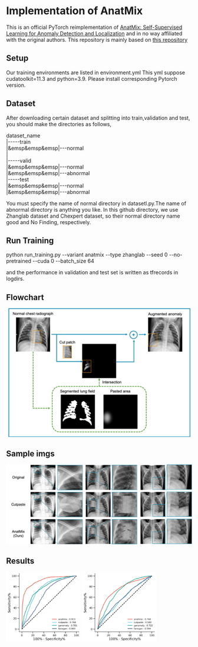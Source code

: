 # Implementation of AnatMix

This is an official PyTorch reimplementation of [AnatMix: Self-Supervised Learning for Anomaly Detection and Localization](https://arxiv.org/abs/2104.0401) and in no way affiliated with the original authors. This repository is mainly based on [this repository](https://github.com/Runinho/pytorch-cutpaste)

## Setup
Our training environments are listed in environment.yml
This yml suppose cudatoolkit=11.3 and python=3.9. Please install corresponding Pytorch version.

## Dataset
After downloading certain dataset and splitting into train,validation and test, you should make the directories as follows,

dataset_name  
 |-----train  
 |&emsp&emsp&emsp|---normal  
 |  
 |-----valid  
 |&emsp&emsp&emsp|---normal  
 |&emsp&emsp&emsp|---abnormal  
 |-----test  
 |&emsp&emsp&emsp|---normal  
 |&emsp&emsp&emsp|---abnormal  

You must specify the name of normal directory in datasetl.py.The name of abnormal directory is anything you like.
In this github directory, we use Zhanglab dataset and Chexpert dataset, so their normal directory name  good and No Finding, respectively.

## Run Training

python run_training.py --variant anatmix --type zhanglab  --seed 0 --no-pretrained --cuda 0 --batch_size 64 

and the performance in validation and test set is written as tfrecords in logdirs.

## Flowchart
![flowchart](doc/imgs/flowchart.png)

## Sample imgs

![sample imgs](doc/imgs/anatmix.png)

## Results
<img src="doc/imgs/zhanglab.png" width="40%"> <img src="doc/imgs/chexpert.png" width="40%">
